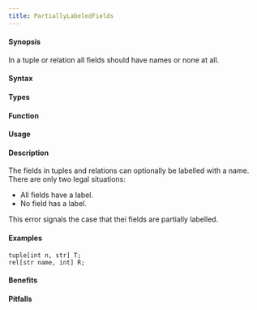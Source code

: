 ```yaml
---
title: PartiallyLabeledFields
---
```


#### Synopsis

In a tuple or relation all fields should have names or none at all.

#### Syntax

#### Types

#### Function
       
#### Usage

#### Description

The fields in tuples and relations can optionally be labelled with a name.
There are only two legal situations:

*  All fields have a label.
*  No field has a label.


This error signals the case that thei fields are partially labelled.


#### Examples

```rascal-shell,error
tuple[int n, str] T;
rel[str name, int] R;
```
#### Benefits

#### Pitfalls

